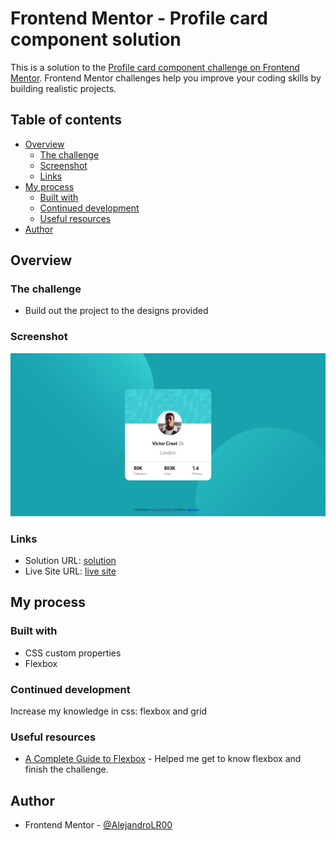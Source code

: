 # Frontend Mentor - Profile card component solution

This is a solution to the [Profile card component challenge on Frontend Mentor](https://www.frontendmentor.io/challenges/profile-card-component-cfArpWshJ). Frontend Mentor challenges help you improve your coding skills by building realistic projects. 

## Table of contents

- [Overview](#overview)
  - [The challenge](#the-challenge)
  - [Screenshot](#screenshot)
  - [Links](#links)
- [My process](#my-process)
  - [Built with](#built-with)
  - [Continued development](#continued-development)
  - [Useful resources](#useful-resources)
- [Author](#author)

## Overview

### The challenge

- Build out the project to the designs provided

### Screenshot

![](./card.jpg)

### Links

- Solution URL: [ solution ](https://github.com/AlejandroLR00/Profile-card-component)
- Live Site URL: [ live site ](https://wizardly-raman-82a07a.netlify.app/)

## My process

### Built with

- CSS custom properties
- Flexbox

### Continued development

Increase my knowledge in css: flexbox and grid

### Useful resources

- [A Complete Guide to Flexbox](https://css-tricks.com/snippets/css/a-guide-to-flexbox/) - Helped me get to know flexbox and finish the challenge.

## Author

- Frontend Mentor - [@AlejandroLR00](https://www.frontendmentor.io/profile/AlejandroLR00)